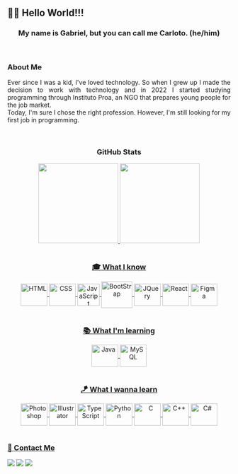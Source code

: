 ## 👋🏽 Hello World!!!

<div align="center">
  
### My name is Gabriel, but you can call me Carloto. (he/him)
  
</div>

<br>

<div align="justify">
  
### About Me
  
Ever since I was a kid, I've loved technology. So when I grew up I made the decision to work with technology and in 2022 I started studying programming through Instituto Proa, an NGO that prepares young people for the job market.
<br>
Today, I'm sure I chose the right profession. However, I'm still looking for my first job in programming.
  
</div>

<br>

<div align="center">
  
### GitHub Stats
  
  <a href="https://github.com/GabrielSCarloto">
  <img height="180em" src="https://github-readme-stats.vercel.app/api?username=GabrielSCarloto&show_icons=true&theme=radical&include_all_commits=true&count_private=true&bg_color=000000&icon_color=A020F0&text_color=fffafa&title_color=A020F0"/>
  <img height="180em" src="https://github-readme-stats.vercel.app/api/top-langs/?username=GabrielSCarloto&layout=compact&langs_count=7&theme=radical&bg_color=000000&icon_color=A020F0&text_color=fffafa&title_color=A020F0"/>
</div>
  
<br>

<div align="center" style="display: inline_block">
 
### 🎓 What I know
  
<img align="center" alt="HTML" height="50" width="60" src="https://cdn.jsdelivr.net/gh/devicons/devicon/icons/html5/html5-original.svg"/>
<img align="center" alt="CSS" height="50" width="60" src="https://cdn.jsdelivr.net/gh/devicons/devicon/icons/css3/css3-original.svg"/>
<img align="center" alt="JavaScript" height="50" width="50" src="https://cdn.jsdelivr.net/gh/devicons/devicon/icons/javascript/javascript-original.svg"/>
<img align="center" alt="BootStrap" height="60" width="70" src="https://cdn.jsdelivr.net/gh/devicons/devicon/icons/bootstrap/bootstrap-original.svg"/>
<img align="center" alt="JQuery" height="50" width="60" src="https://cdn.jsdelivr.net/gh/devicons/devicon/icons/jquery/jquery-original.svg"/>
<img align="center" alt="React" height="50" width="60" src="https://cdn.jsdelivr.net/gh/devicons/devicon/icons/react/react-original.svg"/>
<img align="center" alt="Figma" height="50" width="60" src="https://cdn.jsdelivr.net/gh/devicons/devicon/icons/figma/figma-original.svg" />

</div>

<br>

<div align="center" style="display: inline_block">
 
### 📚 What I'm learning
  
<img align="center" alt="Java" height="50" width="60" src="https://cdn.jsdelivr.net/gh/devicons/devicon/icons/java/java-original.svg"/>
<img align="center" alt="MySQL" height="50" width="60" src="https://cdn.jsdelivr.net/gh/devicons/devicon/icons/mysql/mysql-original.svg"/>

</div>

<br>

<div align="center" style="display: inline_block">
 
### 🪁 What I wanna learn
  
<img align="center" alt="Photoshop" height="50" width="60" src="https://cdn.jsdelivr.net/gh/devicons/devicon/icons/photoshop/photoshop-plain.svg"/>
<img align="center" alt="Illustrator" height="50" width="60" src="https://cdn.jsdelivr.net/gh/devicons/devicon/icons/illustrator/illustrator-plain.svg"/>
<img align="center" alt="TypeScript" height="50" width="60" src="https://cdn.jsdelivr.net/gh/devicons/devicon/icons/typescript/typescript-original.svg"/>
<img align="center" alt="Python" height="50" width="60" src="https://cdn.jsdelivr.net/gh/devicons/devicon/icons/python/python-original.svg"/>
<img align="center" alt="C" height="50" width="60" src="https://cdn.jsdelivr.net/gh/devicons/devicon/icons/c/c-original.svg"/>
<img align="center" alt="C++" height="50" width="60" src="https://cdn.jsdelivr.net/gh/devicons/devicon/icons/cplusplus/cplusplus-original.svg"/>
<img align="center" alt="C#" height="50" width="60" src="https://cdn.jsdelivr.net/gh/devicons/devicon/icons/csharp/csharp-original.svg"/>

</div>

<br>
  
<div>

### 📱 Contact Me
  
<div> 
<a href="https://www.instagram.com/gabrielcarloto/" target="_blank"><img src="https://img.shields.io/badge/-Instagram-%23E4405F?style=for-the-badge&logo=instagram&logoColor=white" target="_blank"></a>
<a href = "mailto:carlotogabriel10@gmail.com"><img src="https://img.shields.io/badge/-Gmail-%23333?style=for-the-badge&logo=gmail&logoColor=white" target="_blank"></a>
<a href="https://www.linkedin.com/in/gabriel-silva-carloto-b4a356232/" target="_blank"><img src="https://img.shields.io/badge/-LinkedIn-%230077B5?style=for-the-badge&logo=linkedin&logoColor=white" target="_blank"></a>
  
</div>
